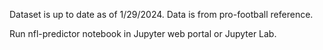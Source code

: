 Dataset is up to date as of 1/29/2024.
Data is from pro-football reference.

Run nfl-predictor notebook in Jupyter web portal or Jupyter Lab.